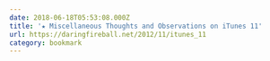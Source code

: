 ```yaml
---
date: 2018-06-18T05:53:08.000Z
title: '★ Miscellaneous Thoughts and Observations on iTunes 11'
url: https://daringfireball.net/2012/11/itunes_11
category: bookmark
---
```

